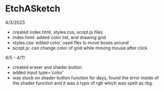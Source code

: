 # EtchASketch

4/3/2023
- created index.html, styles.css, script.js files
- index.html: added color list, and drawing grid
- styles.css: edited color, used flex to move boxes around
- script.js: can change color of grid while moving mouse after click

4/5 - 4/11
- created eraser and shader button
- added input type='color'
- was stuck on shader button function for days, found the error inside of the shader function and it was a typo of rgb which was spelt as rbg. 